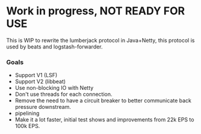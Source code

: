 # Work in progress, NOT READY FOR USE

This is WIP to rewrite the lumberjack protocol in Java+Netty, this protocol is used by beats and logstash-forwarder.

### Goals
- Support V1 (LSF)
- Support V2 (libbeat)
- Use non-blocking IO with Netty
- Don't use threads for each connection.
- Remove the need to have a circuit breaker to better communicate back pressure downstream.
- pipelining
- Make it a lot faster, initial test shows and improvements from 22k EPS to 100k EPS.

